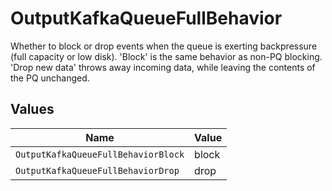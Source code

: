 # OutputKafkaQueueFullBehavior

Whether to block or drop events when the queue is exerting backpressure (full capacity or low disk). 'Block' is the same behavior as non-PQ blocking. 'Drop new data' throws away incoming data, while leaving the contents of the PQ unchanged.


## Values

| Name                                | Value                               |
| ----------------------------------- | ----------------------------------- |
| `OutputKafkaQueueFullBehaviorBlock` | block                               |
| `OutputKafkaQueueFullBehaviorDrop`  | drop                                |